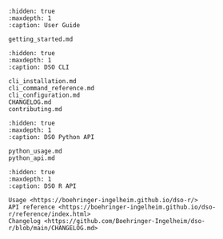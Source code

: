 ```{include} ../README.md

```

```{toctree}
:hidden: true
:maxdepth: 1
:caption: User Guide

getting_started.md
```

```{toctree}
:hidden: true
:maxdepth: 1
:caption: DSO CLI

cli_installation.md
cli_command_reference.md
cli_configuration.md
CHANGELOG.md
contributing.md
```

```{toctree}
:hidden: true
:maxdepth: 1
:caption: DSO Python API

python_usage.md
python_api.md
```

```{toctree}
:hidden: true
:maxdepth: 1
:caption: DSO R API

Usage <https://boehringer-ingelheim.github.io/dso-r/>
API reference <https://boehringer-ingelheim.github.io/dso-r/reference/index.html>
Changelog <https://github.com/Boehringer-Ingelheim/dso-r/blob/main/CHANGELOG.md>
```
